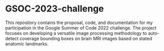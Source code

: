 # GSOC-2023-challenge
This repository contains the proposal, code, and documentation for my participation in the Google Summer of Code 2022 challenge. The project focuses on developing a versatile image processing methodology to auto-detect coverage bounding boxes on brain MRI images based on stated anatomic landmarks.
